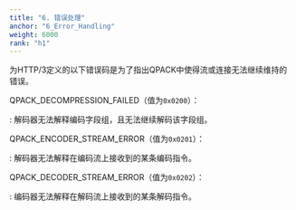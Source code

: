 ```yaml
---
title: "6. 错误处理"
anchor: "6_Error_Handling"
weight: 6000
rank: "h1"
---
```


为HTTP/3定义的以下错误码是为了指出QPACK中使得流或连接无法继续维持的错误。

QPACK_DECOMPRESSION_FAILED（值为`0x0200`）：

:   解码器无法解释编码字段组，且无法继续解码该字段组。

QPACK_ENCODER_STREAM_ERROR（值为`0x0201`）：

:   解码器无法解释在编码流上接收到的某条编码指令。

QPACK_DECODER_STREAM_ERROR（值为`0x0202`）：

:   编码器无法解释在解码流上接收到的某条解码指令。
